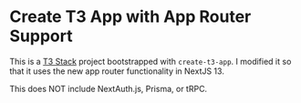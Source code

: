 # Create T3 App with App Router Support

This is a [T3 Stack](https://create.t3.gg/) project bootstrapped with `create-t3-app`.  I modified it so that it uses the new app router functionality in NextJS 13.

This does NOT include NextAuth.js, Prisma, or tRPC.
